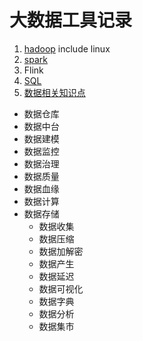 #  大数据工具记录
1. [hadoop](https://github.com/lingithublearn/bigdata-tools/blob/main/hadoop.md) include linux
2. [spark](https://github.com/lingithublearn/bigdata-tools/blob/main/spark.md)
3. Flink
4. [SQL](https://github.com/lingithublearn/bigdata-tools/blob/main/SQL.md)
5. [数据相关知识点](https://github.com/lingithublearn/bigdata-tools/blob/main/%E6%95%B0%E6%8D%AE%E5%88%86%E6%9E%90/data.md)
 - 数据仓库
 - 数据中台
 - 数据建模
 - 数据监控
 - 数据治理
 - 数据质量
 - 数据血缘
 - 数据计算
 - 数据存储
    - 数据收集
    - 数据压缩
    - 数据加解密
    - 数据产生
    - 数据延迟
    - 数据可视化
    - 数据字典
    - 数据分析
    - 数据集市

